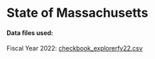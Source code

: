 # State of Massachusetts

#### Data files used:

Fiscal Year 2022: [checkbook_explorerfy22.csv](https://github.com/mmpa8/-Budget_Analysis/files/8933020/checkbook_explorerfy22.1.csv)
